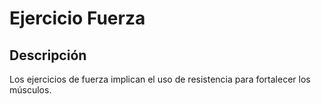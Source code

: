 # Ejercicio Fuerza

## Descripción
Los ejercicios de fuerza implican el uso de resistencia para fortalecer los músculos.